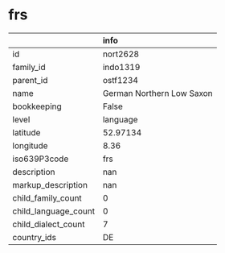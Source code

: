 # frs
|                      | info                      |
|:---------------------|:--------------------------|
| id                   | nort2628                  |
| family_id            | indo1319                  |
| parent_id            | ostf1234                  |
| name                 | German Northern Low Saxon |
| bookkeeping          | False                     |
| level                | language                  |
| latitude             | 52.97134                  |
| longitude            | 8.36                      |
| iso639P3code         | frs                       |
| description          | nan                       |
| markup_description   | nan                       |
| child_family_count   | 0                         |
| child_language_count | 0                         |
| child_dialect_count  | 7                         |
| country_ids          | DE                        |